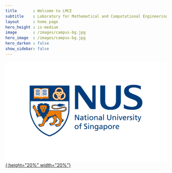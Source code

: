 ```yaml
---
title       : Welcome to LMCE
subtitle    : Laboratory for Mathematical and Computational Engineering
layout      : home_page
hero_height : is-medium
image       : /images/campus-bg.jpg
hero_image  : /images/campus-bg.jpg
hero_darken : false
show_sidebar: false
---
```


[![NUS](img/NUS_logo_full-horizontal.jpg){:height="20%" width="20%"}](https://cde.nus.edu.sg)